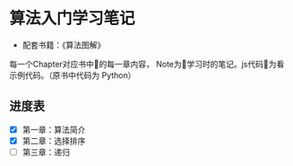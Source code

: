# 算法入门学习笔记
- 配套书籍：《算法图解》

每一个Chapter对应书中的每一章内容， Note为学习时的笔记。js代码为看示例代码。（原书中代码为 Python）

## 进度表
- [x] 第一章：算法简介
- [x] 第二章：选择排序
- [ ] 第三章：递归